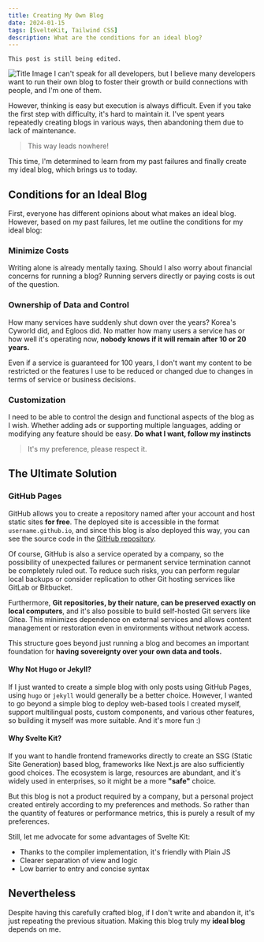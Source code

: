 ```yaml
---
title: Creating My Own Blog
date: 2024-01-15
tags: [SvelteKit, Tailwind CSS]
description: What are the conditions for an ideal blog?
---
```

```text
This post is still being edited.
```
![Title Image](/posts/image.png)
I can't speak for all developers, but I believe many developers want to run their own blog to foster their growth or build connections with people, and I'm one of them.

However, thinking is easy but execution is always difficult. Even if you take the first step with difficulty, it's hard to maintain it. I've spent years repeatedly creating blogs in various ways, then abandoning them due to lack of maintenance.

> This way leads nowhere!

This time, I'm determined to learn from my past failures and finally create my ideal blog, which brings us to today.

## Conditions for an Ideal Blog
First, everyone has different opinions about what makes an ideal blog. However, based on my past failures, let me outline the conditions for my ideal blog:

### Minimize Costs
Writing alone is already mentally taxing. Should I also worry about financial concerns for running a blog? Running servers directly or paying costs is out of the question.

### Ownership of Data and Control
How many services have suddenly shut down over the years? Korea's Cyworld did, and Egloos did. No matter how many users a service has or how well it's operating now, **nobody knows if it will remain after 10 or 20 years.**

Even if a service is guaranteed for 100 years, I don't want my content to be restricted or the features I use to be reduced or changed due to changes in terms of service or business decisions.

### Customization

I need to be able to control the design and functional aspects of the blog as I wish. Whether adding ads or supporting multiple languages, adding or modifying any feature should be easy. **Do what I want, follow my instincts**
> It's my preference, please respect it.

## The Ultimate Solution

### GitHub Pages
GitHub allows you to create a repository named after your account and host static sites **for free**. The deployed site is accessible in the format `username.github.io`, and since this blog is also deployed this way, you can see the source code in the [GitHub repository](https://github.com/ironpark/ironpark.github.io/).

Of course, GitHub is also a service operated by a company, so the possibility of unexpected failures or permanent service termination cannot be completely ruled out. To reduce such risks, you can perform regular local backups or consider replication to other Git hosting services like GitLab or Bitbucket.

Furthermore, **Git repositories, by their nature, can be preserved exactly on local computers**, and it's also possible to build self-hosted Git servers like Gitea. This minimizes dependence on external services and allows content management or restoration even in environments without network access.

This structure goes beyond just running a blog and becomes an important foundation for **having sovereignty over your own data and tools.**

#### Why Not Hugo or Jekyll?

If I just wanted to create a simple blog with only posts using GitHub Pages, using `hugo` or `jekyll` would generally be a better choice. However, I wanted to go beyond a simple blog to deploy web-based tools I created myself, support multilingual posts, custom components, and various other features, so building it myself was more suitable. And it's more fun :)

#### Why Svelte Kit?

If you want to handle frontend frameworks directly to create an SSG (Static Site Generation) based blog, frameworks like Next.js are also sufficiently good choices. The ecosystem is large, resources are abundant, and it's widely used in enterprises, so it might be a more **"safe"** choice.

But this blog is not a product required by a company, but a personal project created entirely according to my preferences and methods.
So rather than the quantity of features or performance metrics, this is purely a result of my preferences.

Still, let me advocate for some advantages of Svelte Kit:
- Thanks to the compiler implementation, it's friendly with Plain JS
- Clearer separation of view and logic
- Low barrier to entry and concise syntax

## Nevertheless

Despite having this carefully crafted blog, if I don't write and abandon it, it's just repeating the previous situation. Making this blog truly my **ideal blog** depends on me.